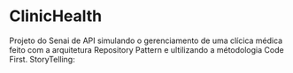 # ClinicHealth
Projeto do Senai de API simulando o gerenciamento de uma clícica médica feito com a arquitetura Repository Pattern e ultilizando a métodologia Code First.
StoryTelling:

